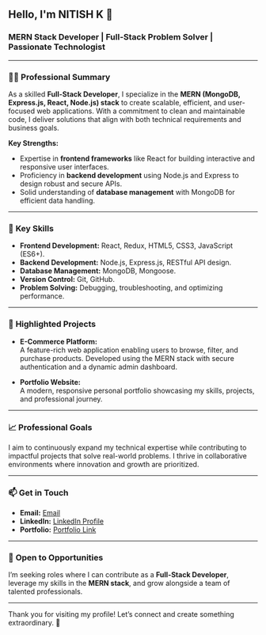 ## Hello, I'm NITISH K 👋  

### MERN Stack Developer | Full-Stack Problem Solver | Passionate Technologist  

---

### 👨‍💻 **Professional Summary**  
As a skilled **Full-Stack Developer**, I specialize in the **MERN (MongoDB, Express.js, React, Node.js) stack** to create scalable, efficient, and user-focused web applications. With a commitment to clean and maintainable code, I deliver solutions that align with both technical requirements and business goals.  

**Key Strengths:**  
- Expertise in **frontend frameworks** like React for building interactive and responsive user interfaces.  
- Proficiency in **backend development** using Node.js and Express to design robust and secure APIs.  
- Solid understanding of **database management** with MongoDB for efficient data handling.  

---

### 🌟 **Key Skills**  
- **Frontend Development:** React, Redux, HTML5, CSS3, JavaScript (ES6+).  
- **Backend Development:** Node.js, Express.js, RESTful API design.  
- **Database Management:** MongoDB, Mongoose.  
- **Version Control:** Git, GitHub.  
- **Problem Solving:** Debugging, troubleshooting, and optimizing performance.  

---

### 🔭 **Highlighted Projects**  
- **E-Commerce Platform:**  
  A feature-rich web application enabling users to browse, filter, and purchase products. Developed using the MERN stack with secure authentication and a dynamic admin dashboard.  
 
- **Portfolio Website:**  
  A modern, responsive personal portfolio showcasing my skills, projects, and professional journey.  

---

### 📈 **Professional Goals**  
I aim to continuously expand my technical expertise while contributing to impactful projects that solve real-world problems. I thrive in collaborative environments where innovation and growth are prioritized.  

---

### 📫 **Get in Touch**  
- **Email:** [Email](mailto:nitishvit2003@gmail.com)  
- **LinkedIn:** [LinkedIn Profile](https://www.linkedin.com/in/nitish752/)
- **Portfolio:** [Portfolio Link](https://your-portfolio.com)  

---

### 💼 **Open to Opportunities**  
I’m seeking roles where I can contribute as a **Full-Stack Developer**, leverage my skills in the **MERN stack**, and grow alongside a team of talented professionals.  

---

Thank you for visiting my profile! Let’s connect and create something extraordinary. 🚀  
